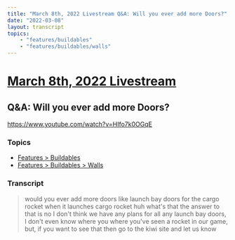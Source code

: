 ```yaml
---
title: "March 8th, 2022 Livestream Q&A: Will you ever add more Doors?"
date: "2022-03-08"
layout: transcript
topics:
    - "features/buildables"
    - "features/buildables/walls"
---
```

# [March 8th, 2022 Livestream](../2022-03-08.md)
## Q&A: Will you ever add more Doors?
https://www.youtube.com/watch?v=HIfo7k0OGqE

### Topics
* [Features > Buildables](../topics/features/buildables.md)
* [Features > Buildables > Walls](../topics/features/buildables/walls.md)

### Transcript

> would you ever add more doors like launch bay doors for the cargo rocket when it launches cargo rocket huh what's that the answer to that is no I don't think we have any plans for all any launch bay doors, I don't even know where you where you've seen a rocket in our game, but, if you want to see that then go to the kiwi site and let us know
